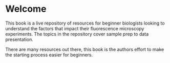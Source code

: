 # Welcome

This book is a live repository of resources for beginner biologists looking to understand the factors that impact their fluorescence microscopy experiments. The topics in the repository cover sample prep to data presentation.

There are many resources out there, this book is the authors effort to make the starting process easier for beginners.


```{tableofcontents}
```
